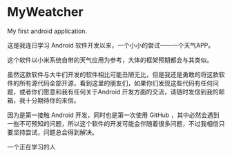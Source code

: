 # MyWeatcher
My first android application.

这是我连日学习 Android 软件开发以来，一个小小的尝试——一个天气APP。

这个软件以小米系统自带的天气应用为参考，大体的框架预期都会与其类似。

虽然这款软件与大牛们开发的软件相比可能丑陋无比，但是我还是勇敢的将这款软件的所有源代码全部开源，看到这里的朋友们，如果你们发现这些代码有任何问题，或者你们愿意和我有任何关于Android 开发方面的交流，请随时发信到我的邮箱，我十分期待你的来信。

因为是第一接触 Android 开发，同时也是第一次使用 GitHub ，其中必然会遇到一些不可预知的问题，所以这个软件的开发可能会伴随着很多问题，不过我相信只要坚持尝试，问题总会得到解决。

一个正在学习的人
